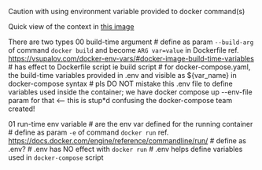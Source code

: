 Caution with using environment variable provided to docker command(s)

Quick view of the context in [this image](./docker_buildtime_w_runtime_var.png)

There are two types
 00 build-time argument    # define as param `--build-arg` of command `docker build` and become `ARG var=value` in Dockerfile ref. https://vsupalov.com/docker-env-vars/#docker-image-build-time-variables 
                           # has effect to Dockerfile script ie build script
                           # for docker-compose.yaml, the build-time variables provided in .env and visible as ${var_name} in docker-compose syntax
                           #                                                               pls DO NOT mistake this .env file to define variables used inside the container; we have docker compose up --env-file param for that <-- this is stup*d confusing the docker-compose team created!

 01 run-time env variable  # are the env var defined for the running container
                           # define as param `-e` of command `docker run` ref. https://docs.docker.com/engine/reference/commandline/run/
                           # define as .env?
                           #    .env has NO effect with `docker run`
                           #    .env helps define variables used in `docker-compose` script
